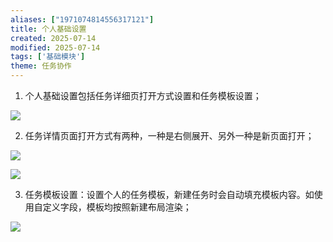 ```yaml
---
aliases: ["1971074814556317121"]
title: 个人基础设置
created: 2025-07-14
modified: 2025-07-14
tags: ['基础模块']
theme: 任务协作
---
```


1. 个人基础设置包括任务详细页打开方式设置和任务模板设置；

![](https://myhelpdoc.oss-cn-heyuan.aliyuncs.com/mdimages/9ea82a1967424b2a5c2bd59e278fba0d.jpg)

2. 任务详情页面打开方式有两种，一种是右侧展开、另外一种是新页面打开；

![](https://myhelpdoc.oss-cn-heyuan.aliyuncs.com/mdimages/23a8c2e5bb6a1614bd09ee926dac49d6.jpg)

![](https://myhelpdoc.oss-cn-heyuan.aliyuncs.com/mdimages/a7bb141e9aa6423aa92c8598bb5621d2.jpg)

3. 任务模板设置：设置个人的任务模板，新建任务时会自动填充模板内容。如使用自定义字段，模板均按照新建布局渲染；

![](https://myhelpdoc.oss-cn-heyuan.aliyuncs.com/mdimages/4dd160d59788f6d07cb6e568d6dcb1e2.jpg)

